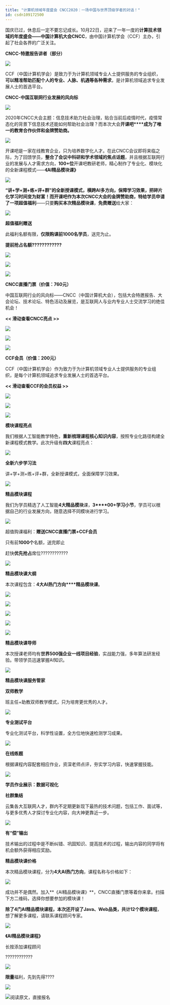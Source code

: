 ```yaml
---
title: "计算机领域年度盛会 CNCC2020：一场中国与世界顶级学者的对话！"
id: csdn109172500
---
```


国庆已过，休息后一定不要忘记成长。10月22日，迎来了一年一度的**计算技术领域的年度盛会——中国计算机大会CNCC**，由中国计算机学会（CCF）主办，引起了社会各界的广泛关注。

**CNCC-特邀报告讲者（部分）**

![](../img/b22f91c4b8b206a5707317281dc30d08.png)

CCF（中国计算机学会）是致力于为计算机领域专业人士提供服务的专业组织，**可以精准帮助匹配个人的专业、人脉、机遇等各种需求**，是计算机领域追求专业发展人士的首选平台。

**CNCC-中国互联网行业发展的风向标**

![](../img/70678be9e006cae4ea5df3c2bcb68a97.png)

2020年CNCC大会主题：信息技术助力社会治理，贴合当前后疫情时代，疫情常态化的背景下信息技术还能如何帮助社会治理？而本次大会**开课吧****成为了唯一的教育合作伙伴和金牌赞助商。**

![](../img/fdcfa878cfea49c17eabaa8db01da4fd.png)

开课吧是一家在线教育企业，只为培养数字化人才。在此CNCC会议即将来临之际，为了回馈学员，**整合了会议中科研和学术领域的焦点话题**，并且根据互联网行业的发展与人才需求方向，**100+位**开课吧教研老师，精心制作了专业化、模块化的全新课程模式——**《AI精品模块课》**

![](../img/a3c9631a563240567438864900409dc7.png)

**“讲+学+测+练+评+群”**的全新授课模式，横跨AI多方向，保障学习效果，把碎片化学习时间变为财富！**而开课吧作为本次CNCC大会的金牌赞助商****，**特给学员申请了一项**超值福利**——只要**购买本次精品模块课**，**免费赠送**给大家：

![](../img/b168a84198391485fb27c61dc1691993.png)

**超值福利赠送**

此福利名额有限，**仅限购课前1000名学员**，送完为止。

**提前抢占名额????????????**

![](../img/5d503ae9d07ec3acce3fb15cf7396ddf.png)

![](../img/252233ff9eb83cf92ed127bb760a7dc2.png)

![](../img/b08f0854876fb29c0e5bc40d9d2926bf.png)

**CNCC直播门票（价值：760元）**

中国互联网行业的风向标——CNCC（中国计算机大会），包括大会特邀报告、大会论坛、技术论坛、特色活动及展览，是互联网人与业内专业人士交流学习的绝佳机会！

**<< 滑动查看CNCC亮点 >>**

![](../img/4f207abb6e50eaa02a56cce365c107e6.png)

![](../img/80e4e4a9439318e8d0531cd288a78278.png)

![](../img/2ba43964c7cb74f9185776aea59eb78b.png)

**CCF会员（价值：200元）**

CCF（中国计算机学会）作为致力于为计算机领域专业人士提供服务的专业组织，是每个计算机领域追求专业发展人士的首选平台。

**<< 滑动查看CCF的会员权益 >>**

![](../img/75ff5f33b9ea9a88032a004599449161.png)

![](../img/176dcbc272ed03f31b3141e8723d9ca7.png)

![](../img/203d8925083be6474541e33c11732b9e.png)

**模块课程亮点**

我们根据人工智能教学特色，**重新梳理课程核心知识内容**，按照专业化路径构建全新课程模式教学。此次升级有**四大**课程亮点：

![](../img/3e17de0d84c8d2c1bb008dd0d960ad1f.png)

**全新六步学习法**

讲+学+测+练+评+群，全新授课模式，全面保障学习效果。

![](../img/6c97c704cd20d7fba95d05bb9a29d40c.png)

**精品模块课程**

我们为学员精选了人工智能**4大精品模块**课，**3****00+学习小节**，学员可以根据自己的行业发展方向，随意选择不同模块进行学习。

![](../img/88c2736ed1fad1be05ec2b82b14c73a6.png)

超值购课福利：**赠送CNCC直播门票+CCF会员**

只有前**1000个**名额，送完即止

赶快**优先抢占**席位????????????

![](../img/252233ff9eb83cf92ed127bb760a7dc2.png)

**精品模块课大纲**

本次课程包含：**4大AI热门方向****精品模块课**。

![](../img/ee5aa1727e9a3ed9c4a3f5e3614087b1.png)

![](../img/ac4c82283162ea73771cbbb22f824a99.png)

![](../img/abfee1da51c6eca4e2f13104f1df7239.png)

![](../img/a163317b1749e9ca0da71d9b6218012c.png)

![](../img/9f50efcc3e950e8e52281c273788b179.png)

**精品模块课导师**

本次授课老师均有**世界500强企业一线项目经验**，实战能力强，多年算法研发经验。带领学员迅速掌握AI知识。

![](../img/4eb3e33253fee8e0a4bea434b69ee7b3.png)

**精品模块课服务管家**

**双师教学**

班主任+助教双师教学模式，只为培育更优秀的人才。

![](../img/35f7f867897624fd8954f17d1f084c66.png)

**专业测试平台**

专业化测试平台，科学性设置，全方位地快速检测学习成果。

![](../img/960a65f892672c0eee80259086a75e9d.png)

**在线练题**

根据课程内容配套相应作业，资深老师点评，夯实学习内容，快速掌握技能。

![](../img/6f0eb2a10ca0ebba015312a8d4849d8f.png)

**学员作业展示：数据可视化**

**社群集结**

云集各大互联网人才，群内不定期更新现下最热的技术问题，包括工作、面试等，与更多优秀人才探讨专业化内容，向大神更靠近一步。

![](../img/3168c8736de9b9eda0b8c0a33b6c4244.png)

**有“偿”输出**

技术输出的过程中是不断纠错、巩固知识、提高技术的过程，输出内容的同学将有机会额外获得相应奖励。

**精品模块课价格**

本次精品模块课程，分为**4大AI热门方向**，课程名称与价格如下：

![](../img/54f11a141f1145ca4a751a3a023b155d.png)

成功并不是偶然。加入**《AI精品模块课》**，CNCC直播门票等着你来拿。扫描下方二维码，选择你想要参加的模块课！

**除了4门AI精品模块课程，本次还开设了Java、Web品类，共计12个模块课程**，想了解更多课程，请联系课程顾问专家。

![](../img/7862c52d7d26b82d4a882089adae6541.png)

**《AI精品模块课程》**

长按添加课程顾问

????????????

![](../img/252233ff9eb83cf92ed127bb760a7dc2.png)

**限量**福利，先到先得????

![](../img/4c4dd830201119bbe4bc4b94a4c0cda4.png)

![](../img/9e1d580c6463983e36cc9b871456be69.png)阅读原文，直接报名